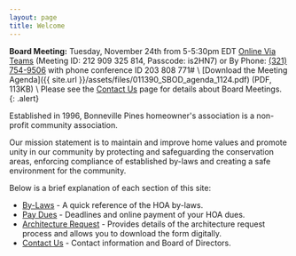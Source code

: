 ```yaml
---
layout: page
title: Welcome
---
```


**Board Meeting:** Tuesday, November 24th from 5-5:30pm EDT [Online Via Teams](https://teams.microsoft.com/l/meetup-join/19%3ameeting_YzBlODdhYTQtMjcwMi00NzU5LTg3NmEtMWIzOTZiZmYzYzc5%40thread.v2/0?context=%7b%22Tid%22%3a%22a1cf3136-ea50-4354-ad39-345d96aeab4c%22%2c%22Oid%22%3a%22f0ada0c0-6bc6-494a-94e2-e93bbd59498c%22%7d) (Meeting ID: 212 909 325 814, Passcode: is2HN7) or By Phone: <a href="tel:+13217549506">(321) 754-9506</a> with phone conference ID 203 808 771# \\
[Download the Meeting Agenda]({{ site.url }}/assets/files/011390_SBOD_agenda_1124.pdf) (PDF, 113KB) \\
Please see the [Contact Us](contact) page for details about Board Meetings.
{: .alert}

Established in 1996, Bonneville Pines homeowner's association is a non-profit community association.

Our mission statement is to maintain and improve home values and promote unity in our community by protecting and safeguarding the conservation areas, enforcing compliance of established by-laws and creating a safe environment for the community.

Below is a brief explanation of each section of this site:

* [By-Laws](bylaws) - A quick reference of the HOA by-laws.
* [Pay Dues](pay_dues) - Deadlines and online payment of your HOA dues.
* [Architecture Request](architecture_request) - Provides details of the architecture request process and allows you to download the form digitally.
* [Contact Us](contact) - Contact information and Board of Directors.
